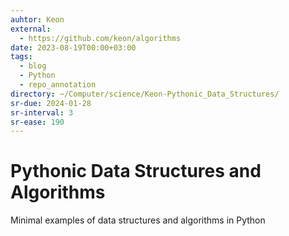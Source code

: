 ```yaml
---
auhtor: Keon
external:
  - https://github.com/keon/algorithms
date: 2023-08-19T00:00+03:00
tags:
  - blog
  - Python
  - repo_annotation
directory: ~/Computer/science/Keon-Pythonic_Data_Structures/
sr-due: 2024-01-28
sr-interval: 3
sr-ease: 190
---
```


# Pythonic Data Structures and Algorithms

Minimal examples of data structures and algorithms in Python
